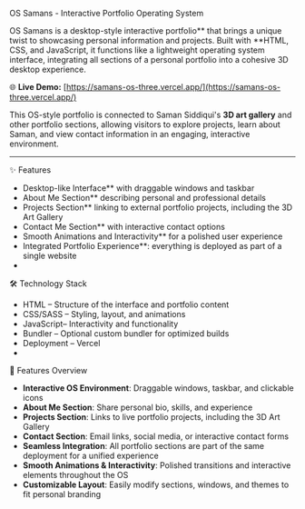 OS Samans - Interactive Portfolio Operating System

OS Samans is a desktop-style interactive portfolio** that brings a unique twist to showcasing personal information and projects. Built with **HTML, CSS, and JavaScript, it functions like a lightweight operating system interface, integrating all sections of a personal portfolio into a cohesive 3D desktop experience.

🌐 **Live Demo:** [https://samans-os-three.vercel.app/](https://samans-os-three.vercel.app/)  

This OS-style portfolio is connected to Saman Siddiqui's **3D art gallery** and other portfolio sections, allowing visitors to explore projects, learn about Saman, and view contact information in an engaging, interactive environment.

---

 ✨ Features

- Desktop-like Interface** with draggable windows and taskbar  
- About Me Section** describing personal and professional details  
- Projects Section** linking to external portfolio projects, including the 3D Art Gallery  
- Contact Me Section** with interactive contact options  
- Smooth Animations and Interactivity** for a polished user experience  
- Integrated Portfolio Experience**: everything is deployed as part of a single website
- 
 🛠️ Technology Stack
- HTML – Structure of the interface and portfolio content  
- CSS/SASS – Styling, layout, and animations  
- JavaScript– Interactivity and functionality  
- Bundler – Optional custom bundler for optimized builds  
- Deployment – Vercel
- 
 🎨 Features Overview

- **Interactive OS Environment**: Draggable windows, taskbar, and clickable icons  
- **About Me Section**: Share personal bio, skills, and experience  
- **Projects Section**: Links to live portfolio projects, including the 3D Art Gallery  
- **Contact Section**: Email links, social media, or interactive contact forms  
- **Seamless Integration**: All portfolio sections are part of the same deployment for a unified experience  
- **Smooth Animations & Interactivity**: Polished transitions and interactive elements throughout the OS  
- **Customizable Layout**: Easily modify sections, windows, and themes to fit personal branding  


